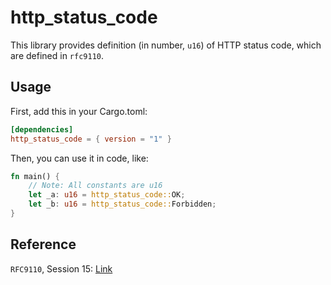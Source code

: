 # http_status_code

This library provides definition (in number, `u16`) of HTTP status code, which are defined in `rfc9110`.

## Usage
First, add this in your Cargo.toml:
```toml
[dependencies]
http_status_code = { version = "1" }
```

Then, you can use it in code, like:
```rust
fn main() {
    // Note: All constants are u16
    let _a: u16 = http_status_code::OK;
    let _b: u16 = http_status_code::Forbidden;
}
```

## Reference
`RFC9110`, Session 15: [Link](https://www.rfc-editor.org/rfc/rfc9110#name-status-codes)
